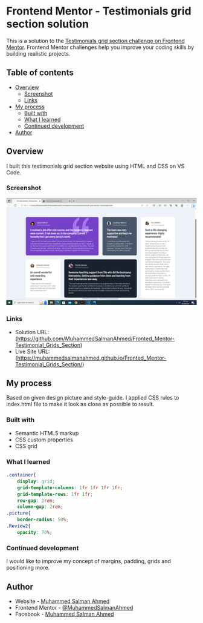# Frontend Mentor - Testimonials grid section solution

This is a solution to the [Testimonials grid section challenge on Frontend Mentor](https://www.frontendmentor.io/challenges/testimonials-grid-section-Nnw6J7Un7). Frontend Mentor challenges help you improve your coding skills by building realistic projects. 

## Table of contents

- [Overview](#overview)
  - [Screenshot](#screenshot)
  - [Links](#links)
- [My process](#my-process)
  - [Built with](#built-with)
  - [What I learned](#what-i-learned)
  - [Continued development](#continued-development)
- [Author](#author)

## Overview

I built this testimonials grid section website using HTML and CSS on VS Code.

### Screenshot

![My Screenshot](./Screenshot.png)


### Links

- Solution URL: (https://github.com/MuhammedSalmanAhmed/Fronted_Mentor-Testimonial_Grids_Section)
- Live Site URL: (https://muhammedsalmanahmed.github.io/Fronted_Mentor-Testimonial_Grids_Section/)

## My process

Based on given design picture and style-guide. I applied CSS rules to index.html file to make it look as close as possible to result.

### Built with

- Semantic HTML5 markup
- CSS custom properties
- CSS grid

### What I learned

```css
.container{
    display: grid;
    grid-template-columns: 1fr 1fr 1fr 1fr;
    grid-template-rows: 1fr 1fr;
    row-gap: 2rem;
    column-gap: 2rem;
.picture{
    border-radius: 50%;
.Review2{
    opacity: 70%;
```

### Continued development

I would like to improve my concept of margins, padding, grids and positioning more.

## Author

- Website - [Muhammed Salman Ahmed](https://muhammedsalmanahmed.github.io/CV-CSS/)
- Frontend Mentor - [@MuhammedSalmanAhmed](https://www.frontendmentor.io/profile/MuhammedSalmanAhmed)
- Facebook - [Muhammed Salman Ahmed](https://www.facebook.com/profile.php?id=100075963945987)
